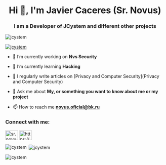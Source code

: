 <h1 align="center">Hi 👋, I'm Javier Caceres (Sr. Novus)</h1>
<h3 align="center">I am a Developer of JCystem and different other projects</h3>

<p align="left"> <img src="https://komarev.com/ghpvc/?username=jcystem&label=Profile%20views&color=0e75b6&style=flat" alt="jcystem" /> </p>

<p align="left"> <a href="https://github.com/ryo-ma/github-profile-trophy"><img src="https://github-profile-trophy.vercel.app/?username=jcystem" alt="jcystem" /></a> </p>

- 🔭 I’m currently working on **Nvs Security**

- 🌱 I’m currently learning **Hacking**

- 📝 I regularly write articles on [Privacy and Computer Security](Privacy and Computer Security)

- 💬 Ask me about **My, or something you want to know about me or my project**

- 📫 How to reach me **novus.oficial@bk.ru**

<h3 align="left">Connect with me:</h3>
<p align="left">
<a href="https://fb.com/sr.novus" target="blank"><img align="center" src="https://raw.githubusercontent.com/rahuldkjain/github-profile-readme-generator/master/src/images/icons/Social/facebook.svg" alt="sr.novus" height="30" width="40" /></a>
<a href="https://www.youtube.com/c/SRNOVUS" target="blank"><img align="center" src="https://raw.githubusercontent.com/rahuldkjain/github-profile-readme-generator/master/src/images/icons/Social/youtube.svg" alt="https://www.facebook.com/sr.novus" height="30" width="40" /></a>
</p>



<p><img align="left" src="https://github-readme-stats.vercel.app/api/top-langs?username=jcystem&show_icons=true&locale=en&layout=compact" alt="jcystem" /></p>

<p>&nbsp;<img align="center" src="https://github-readme-stats.vercel.app/api?username=jcystem&show_icons=true&locale=en" alt="jcystem" /></p>

<p><img align="center" src="https://github-readme-streak-stats.herokuapp.com/?user=jcystem&" alt="jcystem" /></p>

